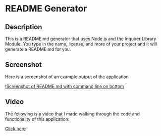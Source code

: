 # README Generator

## Description

This is a README.md generator that uses Node js and the Inquirer Library Module. You type in the name, license, and more of your project and it will generate a README.md for you. 

## Screenshot

Here is a screenshot of an example output of the application

[!Screenshot of README.md with command line on bottom](./Main/images/screenshot.png)

## Video

The following is a video that I made walking through the code and functionality of this application:

[Click here](Link)